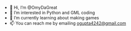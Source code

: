 - 👋 Hi, I’m @OmyDaGreat
- 👀 I’m interested in Python and GML coding
- 🌱 I’m currently learning about making games
- 📫 You can reach me by emailing ogupta4242@gmail.com

<!---
OmyDaGreat/OmyDaGreat is a ✨ special ✨ repository because its `README.md` (this file) appears on your GitHub profile.
You can click the Preview link to take a look at your changes.
--->
